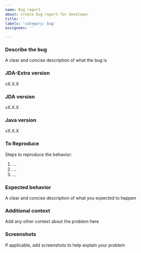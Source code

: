 ```yaml
---
name: Bug report
about: Create bug report for developer
title: ''
labels: 'category: bug'
assignees: ''

---
```


### Describe the bug
A clear and concise description of what the bug is

### JDA-Extra version
vX.X.X

### JDA version
vX.X.X

### Java version
vX.X.X

### To Reproduce
Steps to reproduce the behavior:
1. ...
2. ...
3. ...

### Expected behavior
A clear and concise description of what you expected to happen

### Additional context
Add any other context about the problem here

### Screenshots
If applicable, add screenshots to help explain your problem
